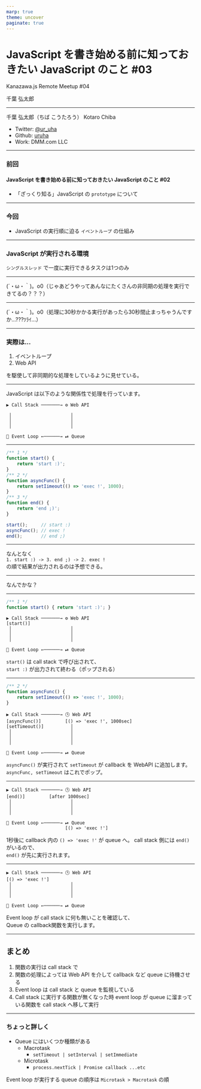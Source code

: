 ```yaml
---
marp: true
theme: uncover
paginate: true
---
```


<!-- _class: invert -->

# JavaScript を書き始める前に知っておきたい JavaScript のこと #03

Kanazawa.js
Remote Meetup #04

千葉 弘太郎

---

千葉 弘太郎（ちば こうたろう）
Kotaro Chiba

- Twitter: [@ur_uha](https://twitter.com/ur_uha)
- Github: [uruha](https://github.com/uruha)
- Work: DMM.com LLC

---

### 前回

#### JavaScript を書き始める前に知っておきたい JavaScript のこと #02
- 「ざっくり知る」JavaScript の `prototype` について

---

### 今回

- JavaScript の実行順に迫る `イベントループ` の仕組み

---

### JavaScript が実行される環境

`シングルスレッド` で一度に実行できるタスクは1つのみ

---

(´・ω・｀)。o0（じゃあどうやってあんなにたくさんの非同期の処理を実行できてるの？？？）

---

(´・ω・｀)。o0（処理に30秒かかる実行があったら30秒間止まっちゃうんですか...???ﾂﾗｲ...）

---

### 実際は...

1. イベントループ
2. Web API

を駆使して非同期的な処理をしているように見せている。

---

JavaScript は以下のような関係性で処理を行っています。

```
▶️ Call Stack ───────→ ⚙️ Web API

 │                      │
 │                      │
 │                      │

🔄 Event Loop ←──────→ ⏯ Queue
```

---

```js
/** 1 */
function start() {
    return 'start :)';
}
/** 2 */
function asyncFunc() {
    return setIimeout(() => 'exec !', 1000);
}
/** 3 */
function end() {
    return 'end ;)';
} 

start();     // start :)
asyncFunc(); // exec !
end();       // end ;)
```

---

なんとなく  
`1. start :) -> 3. end ;) -> 2. exec !`  
の順で結果が出力されるのは予想できる。

---

なんでかな？

---

```js
/** 1 */
function start() { return 'start :)'; }
```

```
▶️ Call Stack ───────→ ⚙️ Web API
[start()]
 │                      │
 │                      │
 │                      │

🔄 Event Loop ←──────→ ⏯ Queue
```

`start()` は call stack で呼び出されて、  
`start :)` が出力されて終わる（ポップされる）

---
```js
/** 2 */
function asyncFunc() {
    return setIimeout(() => 'exec !', 1000);
}
```

```
▶️ Call Stack ───────→ 🕓 Web API
[asyncFunc()]         [() => 'exec !', 1000sec]
[setTimeout()]          │
 │                      │
 │                      │
 │                      │

🔄 Event Loop ←──────→ ⏯ Queue
```
`asyncFunc()` が実行されて `setTimeout` が callback を WebAPI に追加します。  
`asyncFunc, setTimeout` はこれでポップ。

---

```
▶️ Call Stack ───────→ 🕓 Web API
[end()]         [after 1000sec]
 │                      │
 │                      │
 │                      │

🔄 Event Loop ←──────→ ⏯ Queue
                      [() => 'exec !']
```

1秒後に callback 内の `() => 'exec !'` が queue へ。
call stack 側には `end()` がいるので、  
`end()` が先に実行されます。

---

```
▶️ Call Stack ───────→ 🕓 Web API
[() => 'exec !']
 │                      │
 │                      │
 │                      │

🔄 Event Loop ←──────→ ⏯ Queue
```

Event loop が call stack に何も無いことを確認して、  
Queue の callback関数を実行します。

---

## まとめ

1. 関数の実行は call stack で
2. 関数の処理によっては Web API を介して callback など queue に待機させる
3. Event loop は call stack と queue を監視している
4. Call stack に実行する関数が無くなった時 event loop が queue に溜まっている関数を call stack へ移して実行

---

### ちょっと詳しく

- Queue にはいくつか種類がある
  - Macrotask
    - `setTimeout | setInterval | setImmediate`
  - Microtask
    - `process.nextTick | Promise callback ...etc`

Event loop が実行する queue の順序は `Microtask > Macrotask` の順